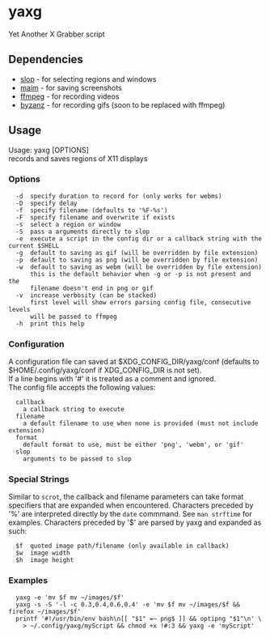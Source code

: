 # yaxg

Yet Another X Grabber script

## Dependencies

* [slop](https://github.com/naelstrof/slop) - for selecting regions and windows
* [maim](https://github.com/naelstrof/maim) - for saving screenshots
* [ffmpeg](http://ffmpeg.org/) - for recording videos
* [byzanz](http://git.gnome.org/browse/byzanz) - for recording gifs (soon to be replaced with ffmpeg)

## Usage
Usage: yaxg [OPTIONS]  
records and saves regions of X11 displays

### Options

```
  -d  specify duration to record for (only works for webms)
  -D  specify delay
  -f  specify filename (defaults to '%F-%s')
  -F  specify filename and overwrite if exists
  -s  select a region or window
  -S  pass a arguments directly to slop
  -e  execute a script in the config dir or a callback string with the current $SHELL
  -g  default to saving as gif (will be overridden by file extension)
  -p  default to saving as png (will be overridden by file extension)
  -w  default to saving as webm (will be overridden by file extension)
      this is the default behavior when -g or -p is not present and the
      filename doesn't end in png or gif
  -v  increase verbosity (can be stacked)
      first level will show errors parsing config file, consecutive levels
      will be passed to ffmpeg
  -h  print this help
```

### Configuration

A configuration file can saved at $XDG_CONFIG_DIR/yaxg/conf (defaults to $HOME/.config/yaxg/conf if XDG_CONFIG_DIR is not set).  
If a line begins with '#' it is treated as a comment and ignored.  
The config file accepts the following values:

```
  callback
    a callback string to execute
  filename
    a default filename to use when none is provided (must not include extension)
  format
    default format to use, must be either 'png', 'webm', or 'gif'
  slop
    arguments to be passed to slop
```

### Special Strings

Similar to `scrot`, the callback and filename parameters can take format specifiers that are expanded when encountered. Characters preceded by
'%' are interpreted directly by the `date` commmand. See `man strftime` for examples. Characters preceded by '$' are parsed by yaxg and expanded as such:

```
  $f  quoted image path/filename (only available in callback)
  $w  image width
  $h  image height
```

### Examples

```
  yaxg -e 'mv $f mv ~/images/$f'
  yaxg -s -S '-l -c 0.3,0.4,0.6,0.4' -e 'mv $f mv ~/images/$f && firefox ~/images/$f'
  printf '#!/usr/bin/env bash\n[[ "$1" =~ png$ ]] && optipng "$1"\n' \
    > ~/.config/yaxg/myScript && chmod +x !#:3 && yaxg -e 'myScript'
```
